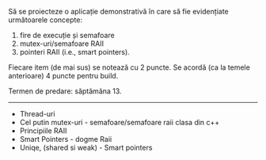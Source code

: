 Să se proiecteze o aplicație demonstrativă în care să fie evidențiate următoarele concepte:

1. fire de execuție și semafoare
2. mutex-uri/semafoare RAII
3. pointeri RAII (i.e., smart pointers).

Fiecare item (de mai sus) se notează cu 2 puncte. Se acordă (ca la temele anterioare) 4 puncte pentru build.

Termen de predare: săptămâna 13.

***
- Thread-uri
- Cel putin mutex-uri - semafoare/semafoare raii clasa din c++
- Principiile RAII
- Smart Pointers - dogme Raii
- Uniqe, (shared si weak) - Smart pointers
